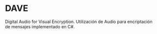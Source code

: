 # DAVE
Digital Audio for Visual Encryption. Utilización de Audio para encriptación de mensajes implementado en C#.
